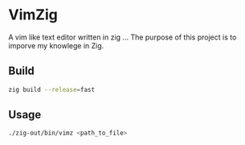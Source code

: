 # VimZig
A vim like text editor written in zig ... 
The purpose of this project is to imporve my
knowlege in Zig.

## Build
```bash
zig build --release=fast
```

## Usage

```bash
./zig-out/bin/vimz <path_to_file>
```
